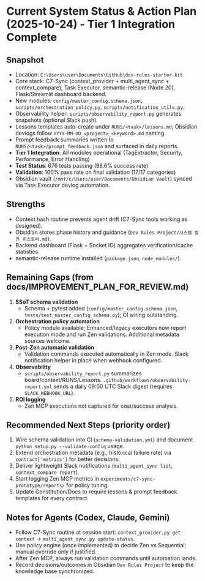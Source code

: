 # Current System Status & Action Plan (2025-10-24) - Tier 1 Integration Complete

## Snapshot
- Location: `C:\Users\user\Documents\GitHub\dev-rules-starter-kit`
- Core stack: C7-Sync (context_provider + multi_agent_sync + context_compare), Task Executor, semantic-release (Node 20), Flask/Streamlit dashboard backend.
- New modules: `config/master_config.schema.json`, `scripts/orchestration_policy.py`, `scripts/notification_utils.py`.
- Observability helper: `scripts/observability_report.py` generates snapshots (optional Slack push).
- Lessons templates auto-create under `RUNS/<task>/lessons.md`; Obsidian devlogs follow `YYYY-MM-DD_<project>_<keyword>.md` naming.
- Prompt feedback summaries written to `RUNS/<task>/prompt_feedback.json` and surfaced in daily reports.
- **Tier 1 Integration**: All modules operational (TagExtractor, Security, Performance, Error Handling)
- **Test Status**: 676 tests passing (98.6% success rate)
- **Validation**: 100% pass rate on final validation (17/17 categories)
- Obsidian vault (`/mnt/c/Users/user/Documents/Obsidian Vault`) synced via Task Executor devlog automation.

## Strengths
- Context hash routine prevents agent drift (C7-Sync tools working as designed).
- Obsidian stores phase history and guidance (`Dev Rules Project/시스템 발전 히스토리.md`).
- Backend dashboard (Flask + Socket.IO) aggregates verification/cache statistics.
- semantic-release runtime installed (`package.json`, `node_modules/`).

## Remaining Gaps (from docs/IMPROVEMENT_PLAN_FOR_REVIEW.md)
1. **SSoT schema validation**
   - Schema + pytest added (`config/master_config.schema.json`, `tests/test_master_config_schema.py`); CI wiring outstanding.
2. **Orchestration policy automation**
   - Policy module available; Enhanced/legacy executors now report execution mode and run Zen validations. Additional metadata sources welcome.
3. **Post-Zen automatic validation**
   - Validation commands executed automatically in Zen mode. Slack notification helper in place when webhook configured.
4. **Observability**
   - `scripts/observability_report.py` summarizes board/context/RUNS/Lessons. `.github/workflows/observability-report.yml` sends a daily 09:00 UTC Slack digest (requires `SLACK_WEBHOOK_URL`).
5. **ROI logging**
   - Zen MCP executions not captured for cost/success analysis.

## Recommended Next Steps (priority order)
1. Wire schema validation into CI (`schema-validation.yml`) and document `python setup.py --validate-config` usage.
2. Extend orchestration metadata (e.g., historical failure rate) via `contract['metrics']` for better decisions.
3. Deliver lightweight Slack notifications (`multi_agent_sync list`, `context_compare report`).
4. Start logging Zen MCP metrics in `experiments/c7-sync-prototype/reports/` for policy tuning.
5. Update Constitution/Docs to require lessons & prompt feedback templates for every contract.

## Notes for Agents (Codex, Claude, Gemini)
- Follow C7-Sync routine at session start: `context_provider.py get-context` → `multi_agent_sync.py update-status`.
- Use policy engine (once implemented) to decide Zen vs Sequential; manual override only if justified.
- After Zen MCP, always run validation commands until automation lands.
- Record decisions/outcomes in Obsidian `Dev Rules Project` to keep the knowledge base synchronized.
